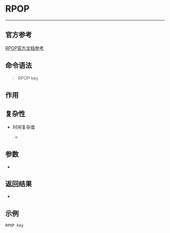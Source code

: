 # RPOP

---

## 官方参考

[RPOP官方文档参考](https://redis.io/commands/RPOP/)

## 命令语法

> RPOP key 

## 作用



## 复杂性

- 时间复杂度

  - 

## 参数

- 

## 返回结果

- 

## 示例

```bash
RPOP key
```